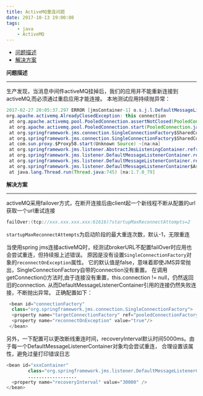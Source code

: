 ```yaml
---
title: ActiveMQ重连问题
date: 2017-10-13 19:00:08
tags:
    - java
    - ActiveMQ
---
```

* [问题描述](#active_1)
* [解决方案](#active_2)

<span id="active_1"><strong>问题描述</strong></span>

----
生产发现，当消息中间件activeMQ挂掉后，我们的应用并不能重新连接到activeMQ,而必须通过重启应用才能连接。
本地测试应用持续抛异常：

```java
2017-02-27 20:05:37.297 ERROR [jmsContainer-1] o.s.j.l.DefaultMessageListenerContainer - Could not refresh JMS Connection for destination 'queue://gateway.qly.queue' - retrying using FixedBackOff{interval=5000, currentAttempts=27, maxAttempts=unlimited}. Cause: this connection
org.apache.activemq.AlreadyClosedException: this connection
 at org.apache.activemq.pool.PooledConnection.assertNotClosed(PooledConnection.java:208) ~[activemq-pool-5.7.0.jar:5.7.0]
 at org.apache.activemq.pool.PooledConnection.start(PooledConnection.java:97) ~[activemq-pool-5.7.0.jar:5.7.0]
 at org.springframework.jms.connection.SingleConnectionFactory$SharedConnectionInvocationHandler.localStart(SingleConnectionFactory.java:632) ~[spring-jms-4.2.1.RELEASE.jar:4.2.1.RELEASE]
 at org.springframework.jms.connection.SingleConnectionFactory$SharedConnectionInvocationHandler.invoke(SingleConnectionFactory.java:569) ~[spring-jms-4.2.1.RELEASE.jar:4.2.1.RELEASE]
 at com.sun.proxy.$Proxy58.start(Unknown Source) ~[na:na]
 at org.springframework.jms.listener.AbstractJmsListeningContainer.refreshSharedConnection(AbstractJmsListeningContainer.java:400) ~[spring-jms-4.2.1.RELEASE.jar:4.2.1.RELEASE]
 at org.springframework.jms.listener.DefaultMessageListenerContainer.refreshConnectionUntilSuccessful(DefaultMessageListenerContainer.java:915) [spring-jms-4.2.1.RELEASE.jar:4.2.1.RELEASE]
 at org.springframework.jms.listener.DefaultMessageListenerContainer.recoverAfterListenerSetupFailure(DefaultMessageListenerContainer.java:890) [spring-jms-4.2.1.RELEASE.jar:4.2.1.RELEASE]
 at org.springframework.jms.listener.DefaultMessageListenerContainer$AsyncMessageListenerInvoker.run(DefaultMessageListenerContainer.java:1061) [spring-jms-4.2.1.RELEASE.jar:4.2.1.RELEASE]
 at java.lang.Thread.run(Thread.java:745) [na:1.7.0_79]
```
<!--more-->
<span id="active_2"><strong>解决方案</strong></span>

-----
activeMQ采用failover方式，在断开连接后由client起一个新线程不断从配置的url获取一个url重试连接

```java
failOver:(tcp://xxx.xxx.xxx.xxx:61616)?startupMaxReconnectAttempts=2
```

`startupMaxReconnectAttempts`为启动阶段的最大重连次数，默认-1，无限重连

当使用spring jms连接activeMQ时，经测试brokerURL不配置failOver时应用也会尝试重连，但持续报上述错误。
原因是没有设置`SingleConnectionFactory`对象的`reconnectOnException`属性。
它的默认值是false，意味着即使JMS异常抛出，SingleConnectionFactory自带的connection没有重置。
在调用getConnection()方法时,由于连接没有重置，this.connection != null，仍然返回旧的connection.
从而DefaultMessageListenerContainer引用的连接仍然失败连接，不断抛出异常。
正确配置如下：
```java
 <bean id="connectionFactory"
  class="org.springframework.jms.connection.SingleConnectionFactory">
  <property name="targetConnectionFactory" ref="pooledConnectionFactory" />
  <property name="reconnectOnException" value="true"/>
 </bean>
```
另外，一下配置可以更改断线重连时间，recoveryInterval默认时间5000ms。由于每一个DefaultMessageListenerContainer对象均会尝试重连，
合理设置该属性，避免过量打印错误日志
```java
<bean id="xxxContainer" 
        class="org.springframework.jms.listener.DefaultMessageListenerContainer"> 
        ..................
  <property name="recoveryInterval" value="30000" />
</bean>
```

